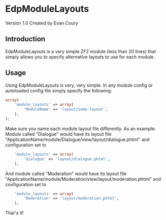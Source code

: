 EdpModuleLayouts
================
Version 1.0 Created by Evan Coury

Introduction
------------

EdpModuleLayouts is a very simple ZF2 module (less than 20 lines) that simply
allows you to specify alternative layouts to use for each module.

Usage
-----

Using EdpModuleLayouts is very, very simple. In any module config or autoloaded
config file simply specify the following:

```php
array(
    'module_layouts' => array(
        'ModuleName' => 'layout/some-layout',
    ),
);
```

Make sure you name each module layout file differently. As an example:
Module called "Dialogue" would have its layout file "ApplicationName/module/Dialogue/view/layout/dialogue.phtml" and configuration set to
```php
    'module_layouts' => array(
        'Dialogue' => 'layout/dialogue.phtml',
    ),
```
And module called "Moderation" would have its layout file "ApplicationName/module/Moderation/view/layout/moderation.phtml" and configuration set to
```php
    'module_layouts' => array(
        'Moderation' => 'layout/moderation.phtml',
    ),
```
That's it!